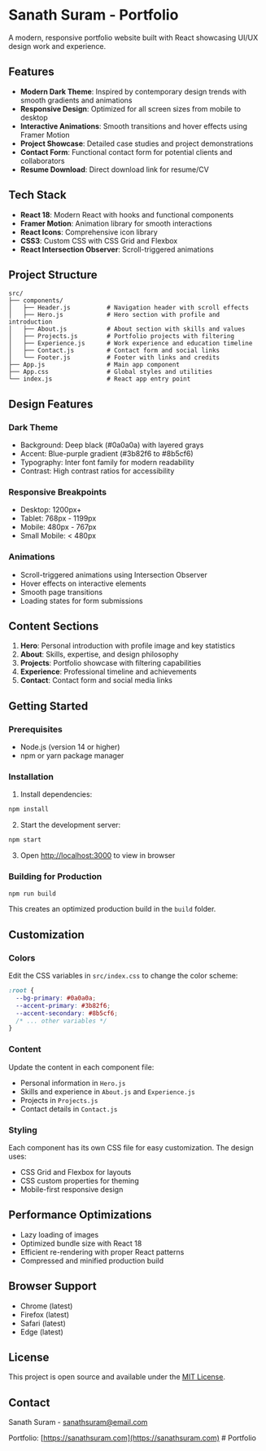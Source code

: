 # Sanath Suram - Portfolio

A modern, responsive portfolio website built with React showcasing UI/UX design work and experience.

## Features

- **Modern Dark Theme**: Inspired by contemporary design trends with smooth gradients and animations
- **Responsive Design**: Optimized for all screen sizes from mobile to desktop
- **Interactive Animations**: Smooth transitions and hover effects using Framer Motion
- **Project Showcase**: Detailed case studies and project demonstrations
- **Contact Form**: Functional contact form for potential clients and collaborators
- **Resume Download**: Direct download link for resume/CV

## Tech Stack

- **React 18**: Modern React with hooks and functional components
- **Framer Motion**: Animation library for smooth interactions
- **React Icons**: Comprehensive icon library
- **CSS3**: Custom CSS with CSS Grid and Flexbox
- **React Intersection Observer**: Scroll-triggered animations

## Project Structure

```
src/
├── components/
│   ├── Header.js          # Navigation header with scroll effects
│   ├── Hero.js            # Hero section with profile and introduction
│   ├── About.js           # About section with skills and values
│   ├── Projects.js        # Portfolio projects with filtering
│   ├── Experience.js      # Work experience and education timeline
│   ├── Contact.js         # Contact form and social links
│   └── Footer.js          # Footer with links and credits
├── App.js                 # Main app component
├── App.css                # Global styles and utilities
└── index.js               # React app entry point
```

## Design Features

### Dark Theme
- Background: Deep black (#0a0a0a) with layered grays
- Accent: Blue-purple gradient (#3b82f6 to #8b5cf6)
- Typography: Inter font family for modern readability
- Contrast: High contrast ratios for accessibility

### Responsive Breakpoints
- Desktop: 1200px+
- Tablet: 768px - 1199px
- Mobile: 480px - 767px
- Small Mobile: < 480px

### Animations
- Scroll-triggered animations using Intersection Observer
- Hover effects on interactive elements
- Smooth page transitions
- Loading states for form submissions

## Content Sections

1. **Hero**: Personal introduction with profile image and key statistics
2. **About**: Skills, expertise, and design philosophy
3. **Projects**: Portfolio showcase with filtering capabilities
4. **Experience**: Professional timeline and achievements
5. **Contact**: Contact form and social media links

## Getting Started

### Prerequisites
- Node.js (version 14 or higher)
- npm or yarn package manager

### Installation

1. Install dependencies:
```bash
npm install
```

2. Start the development server:
```bash
npm start
```

3. Open [http://localhost:3000](http://localhost:3000) to view in browser

### Building for Production

```bash
npm run build
```

This creates an optimized production build in the `build` folder.

## Customization

### Colors
Edit the CSS variables in `src/index.css` to change the color scheme:

```css
:root {
  --bg-primary: #0a0a0a;
  --accent-primary: #3b82f6;
  --accent-secondary: #8b5cf6;
  /* ... other variables */
}
```

### Content
Update the content in each component file:
- Personal information in `Hero.js`
- Skills and experience in `About.js` and `Experience.js`
- Projects in `Projects.js`
- Contact details in `Contact.js`

### Styling
Each component has its own CSS file for easy customization. The design uses:
- CSS Grid and Flexbox for layouts
- CSS custom properties for theming
- Mobile-first responsive design

## Performance Optimizations

- Lazy loading of images
- Optimized bundle size with React 18
- Efficient re-rendering with proper React patterns
- Compressed and minified production build

## Browser Support

- Chrome (latest)
- Firefox (latest)
- Safari (latest)
- Edge (latest)

## License

This project is open source and available under the [MIT License](LICENSE).

## Contact

Sanath Suram - [sanathsuram@email.com](mailto:sanathsuram@email.com)

Portfolio: [https://sanathsuram.com](https://sanathsuram.com)
#   P o r t f o l i o  
 